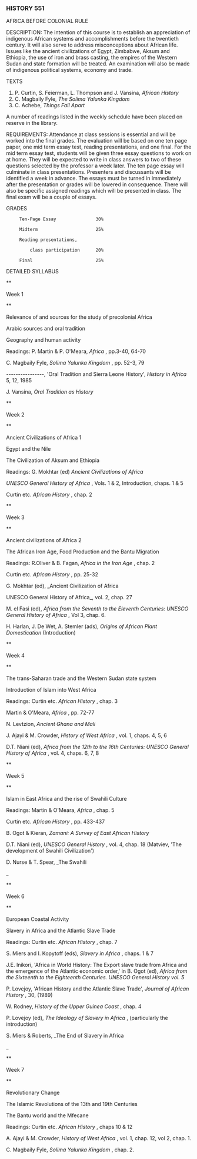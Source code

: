 ### HISTORY 551  
AFRICA BEFORE COLONIAL RULE



DESCRIPTION: The intention of this course is to establish an appreciation of
indigenous African systems and accomplishments before the twentieth century.
It will also serve to address misconceptions about African life. Issues like
the ancient civilizations of Egypt, Zimbabwe, Aksum and Ethiopia, the use of
iron and brass casting, the empires of the Western Sudan and state formation
will be treated. An examination will also be made of indigenous political
systems, economy and trade.

TEXTS

  1. P. Curtin, S. Feierman, L. Thompson and J. Vansina, _African History_
  2. C. Magbaily Fyle, _The Solima Yalunka Kingdom_
  3. C. Achebe, _Things Fall Apart_ 

A number of readings listed in the weekly schedule have been placed on reserve
in the library.

REQUIREMENTS: Attendance at class sessions is essential and will be worked
into the final grades. The evaluation will be based on one ten page paper, one
mid term essay test, reading presentations, and one final. For the mid term
essay test, students will be given three essay questions to work on at home.
They will be expected to write in class answers to two of these questions
selected by the professor a week later. The ten page essay will culminate in
class presentations. Presenters and discussants will be identified a week in
advance. The essays must be turned in immediately after the presentation or
grades will be lowered in consequence. There will also be specific assigned
readings which will be presented in class. The final exam will be a couple of
essays.

GRADES

    
    
         Ten-Page Essay               30%
         Midterm                      25%
         Reading presentations,
             class participation      20%
         Final                        25%
    



DETAILED SYLLABUS

**

Week 1

**

Relevance of and sources for the study of precolonial Africa

Arabic sources and oral tradition

Geography and human activity

Readings: P. Martin & P. O'Meara, _Africa_ , pp.3-40, 64-70

C. Magbaily Fyle, _Solima Yalunka Kingdom_ , pp. 52-3, 79

\----------------, 'Oral Tradition and Sierra Leone History', _History in
Africa_ 5, 12, 1985

J. Vansina, _Oral Tradition as History_



**

Week 2

**

Ancient Civilizations of Africa 1

Egypt and the Nile

The Civilization of Aksum and Ethiopia

Readings: G. Mokhtar (ed) _Ancient Civilizations of Africa_

_UNESCO General History of Africa_ , Vols. 1 & 2, Introduction, chaps. 1 & 5

Curtin etc. _African History_ , chap. 2



**

Week 3

**

Ancient civilizations of Africa 2

The African Iron Age, Food Production and the Bantu Migration

Readings: R.Oliver & B. Fagan, _Africa in the Iron Age_ , chap. 2

Curtin etc. _African History_ , pp. 25-32

G. Mokhtar (ed), _Ancient Civilization of Africa

UNESCO General History of Africa_, vol. 2, chap. 27

M. el Fasi (ed), _Africa from the Seventh to the Eleventh Centuries: UNESCO
General History of Africa_ , Vol 3, chap. 6.

H. Harlan, J. De Wet, A. Stemler (ads), _Origins of African Plant
Domestication_ (Introduction)



**

Week 4

**

The trans-Saharan trade and the Western Sudan state system

Introduction of Islam into West Africa

Readings: Curtin etc. _African History_ , chap. 3

Martin & O'Meara, _Africa_ , pp. 72-77

N. Levtzion, _Ancient Ghana and Mali_

J. Ajayi & M. Crowder, _History of West Africa_ , vol. 1, chaps. 4, 5, 6

D.T. Niani (ed), _Africa from the 12th to the 16th Centuries: UNESCO General
History of Africa_ , vol. 4, chaps. 6, 7, 8



**

Week 5

**

Islam in East Africa and the rise of Swahili Culture

Readings: Martin & O'Meara, _Africa_ , chap. 5

Curtin etc. _African History_ , pp. 433-437

B. Ogot & Kieran, _Zamani: A Survey of East African History_

D.T. Niani (ed), _UNESCO General History_ , vol. 4, chap. 18 (Matviev, 'The
development of Swahili Civilization')

D. Nurse & T. Spear, _The Swahili

_



**

Week 6

**

European Coastal Activity

Slavery in Africa and the Atlantic Slave Trade

Readings: Curtin etc. _African History_ , chap. 7

S. Miers and I. Kopytoff (eds), _Slavery in Africa_ , chaps. 1 & 7

J.E. Inikori, 'Africa in World History: The Export slave trade from Africa and
the emergence of the Atlantic economic order,' in B. Ogot (ed), _Africa from
the Sixteenth to the Eighteenth Centuries. UNESCO General History vol. 5_

P. Lovejoy, 'African History and the Atlantic Slave Trade', _Journal of
African History_ , 30, (1989)

W. Rodney, _History of the Upper Guinea Coast_ , chap. 4

P. Lovejoy (ed), _The Ideology of Slavery in Africa_ , (particularly the
introduction)

S. Miers & Roberts, _The End of Slavery in Africa

_



**

Week 7

**

Revolutionary Change

The Islamic Revolutions of the 13th and 19th Centuries

The Bantu world and the Mfecane

Readings: Curtin etc. _African History_ , chaps 10 & 12

A. Ajayi & M. Crowder, _History of West Africa_ , vol. 1, chap. 12, vol 2,
chap. 1.

C. Magbaily Fyle, _Solima Yalunka Kingdom_ , chap. 2.

